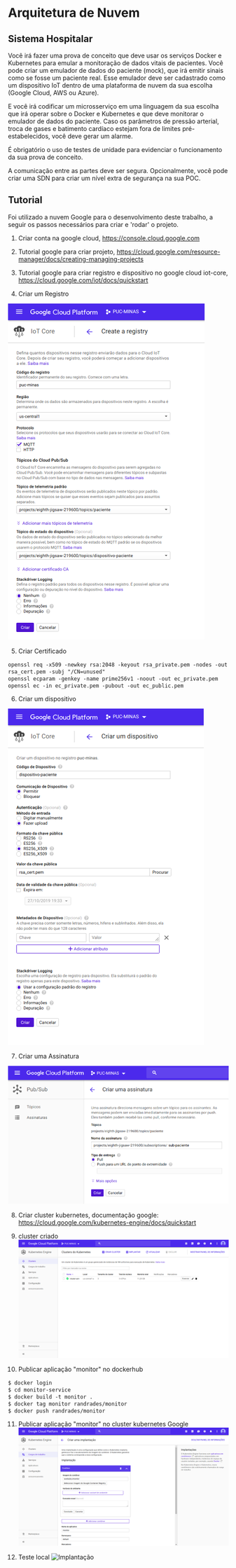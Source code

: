 # Arquitetura de Nuvem


## Sistema Hospitalar

Você irá fazer uma prova de conceito que deve usar os serviços Docker e Kubernetes para emular a monitoração de dados vitais de pacientes.
Você pode criar um emulador de dados do paciente (mock), que irá emitir sinais como se fosse um paciente real. Esse emulador deve ser cadastrado como um dispositivo IoT dentro de uma plataforma de nuvem da sua escolha (Google Cloud, AWS ou Azure).

E você irá codificar um microsserviço em uma linguagem da sua escolha que irá operar sobre o Docker e Kubernetes e que deve monitorar o emulador de dados do paciente. Caso os parâmetros de pressão arterial, troca de gases e batimento cardíaco estejam fora de limites pré-
estabelecidos, você deve gerar um alarme.

É obrigatório o uso de testes de unidade para evidenciar o funcionamento da sua prova de conceito.

A comunicação entre as partes deve ser segura. Opcionalmente, você pode criar uma SDN para criar um nível extra de segurança na sua POC.

## Tutorial

Foi utilizado a nuvem Google para o desenvolvimento deste trabalho, a seguir os passos necessários para criar e 'rodar' o projeto.

 1. Criar conta na google cloud, https://console.cloud.google.com

 2. Tutorial google para criar projeto, https://cloud.google.com/resource-manager/docs/creating-managing-projects

 3. Tutorial google para criar registro e dispositivo no google cloud iot-core, https://cloud.google.com/iot/docs/quickstart

 4. Criar um Registro

![Criação do registro](./resources/create-registry.png)

 5. Criar Certificado
```
openssl req -x509 -newkey rsa:2048 -keyout rsa_private.pem -nodes -out rsa_cert.pem -subj "/CN=unused"
openssl ecparam -genkey -name prime256v1 -noout -out ec_private.pem
openssl ec -in ec_private.pem -pubout -out ec_public.pem
```
 6. Criar um dispositivo

![Criação do dispositivo](./resources/create-device.png)

 7. Criar uma Assinatura

![Criação do dispositivo](./resources/create-sub.png)

 8. Criar cluster kubernetes, documentação google: https://cloud.google.com/kubernetes-engine/docs/quickstart

 9. cluster criado
 ![Cluster kubernetes](./resources/cluster.png)

 10. Publicar aplicação "monitor" no dockerhub
 ```
 $ docker login
 $ cd monitor-service
 $ docker build -t monitor .
 $ docker tag monitor randrades/monitor
 $ docker push randrades/monitor
 ```

 11. Publicar aplicação "monitor" no cluster kubernetes Google
 ![Implantação](./resources/implantacao.png)

 12. Teste local
 ![Implantação](./resources/ex-01.gif)